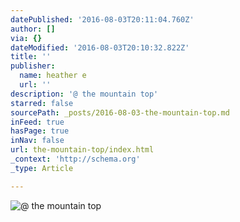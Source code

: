 ```yaml
---
datePublished: '2016-08-03T20:11:04.760Z'
author: []
via: {}
dateModified: '2016-08-03T20:10:32.822Z'
title: ''
publisher:
  name: heather e
  url: ''
description: '@ the mountain top'
starred: false
sourcePath: _posts/2016-08-03-the-mountain-top.md
inFeed: true
hasPage: true
inNav: false
url: the-mountain-top/index.html
_context: 'http://schema.org'
_type: Article

---
```

![@ the mountain top](https://the-grid-user-content.s3-us-west-2.amazonaws.com/cc315273-64d1-4038-80a3-6729dd7d9809.jpg)